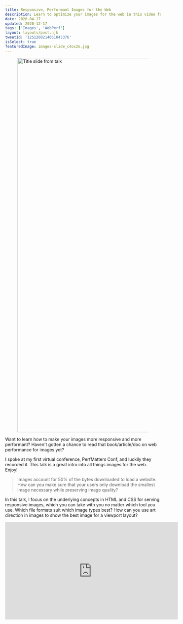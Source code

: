 ```yaml
---
title: Responsive, Performant Images for the Web
description: Learn to optimize your images for the web in this video from PerfMatters Conf.
date: 2020-04-17
updated: 2020-12-17
tags: ['Images', 'WebPerf']
layout: layouts/post.njk
tweetId: '1251260214051045376'
isSelect: true
featuredImage: images-slide_c4ox2n.jpg
---
```


<figure>
  <img src="{% src 'images_slide_rmqvoj.jpg' %}"
    srcset="{% srcset 'images_slide_rmqvoj.jpg' %}"
    sizes="{% defaultSizes %}"
    alt="Title slide from talk"
    width="2432" height="1211">
</figure>

Want to learn how to make your images more responsive and more performant? Haven't gotten a chance to read that book/article/doc on web performance for images yet?

I spoke at my first virtual conference, PerfMatters Conf, and luckily they recorded it. This talk is a great intro into all things images for the web. Enjoy!

> Images account for 50% of the bytes downloaded to load a website. How can you make sure that your users only download the smallest image necessary while preserving image quality?

In this talk, I focus on the underlying concepts in HTML and CSS for serving responsive images, which you can take with you no matter which tool you use. Which file formats suit which image types best? How can you use art direction in images to show the best image for a viewport layout?

<div class="videoWrapper">
  <iframe loading="lazy" title="Responsive Images for the Web" width="560" height="315" src="https://www.youtube.com/embed/XecoxR1ckbc" frameborder="0" allow="accelerometer; autoplay; encrypted-media; gyroscope; picture-in-picture" allowfullscreen></iframe>
</div>
